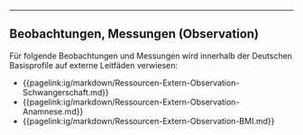 ----
## Beobachtungen, Messungen (Observation)

Für folgende Beobachtungen und Messungen wird innerhalb der Deutschen Basisprofile auf externe Leitfäden verwiesen:

* {{pagelink:ig/markdown/Ressourcen-Extern-Observation-Schwangerschaft.md}}
* {{pagelink:ig/markdown/Ressourcen-Extern-Observation-Anamnese.md}}
* {{pagelink:ig/markdown/Ressourcen-Extern-Observation-BMI.md}}